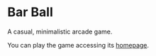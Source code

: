 # Bar Ball

A casual, minimalistic arcade game.

You can play the game accessing its [homepage](https://alphanumeric-username.github.io/bar-ball).



